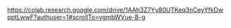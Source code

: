 https://colab.research.google.com/drive/1AAh3Z7Yy80UTKeq3nCeyYfkDwpptLwwF?authuser=1#scrollTo=vgmbWVue-B-g